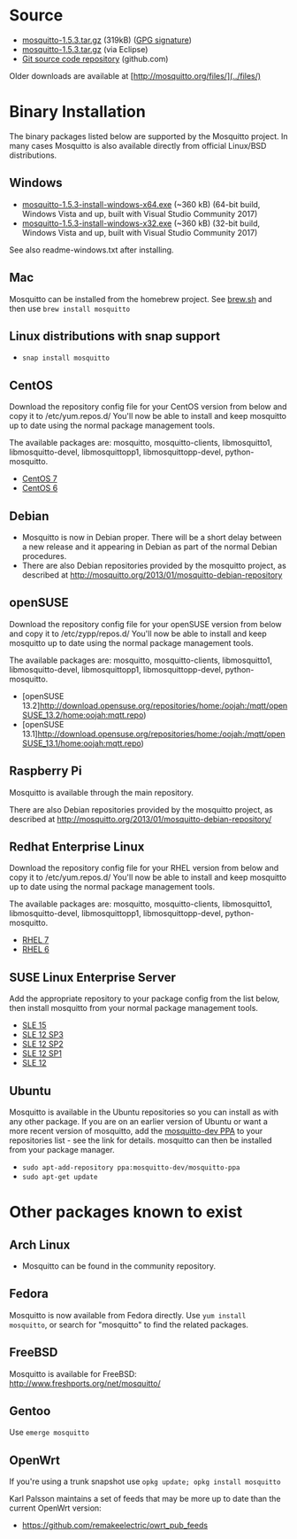 <!--
.. title: Download
.. slug: download
.. date: 2018-01-07 20:15:04 UTC
.. tags: tag
.. category: category
.. link: link
.. description:
.. type: text
-->

# Source

* [mosquitto-1.5.3.tar.gz](http://mosquitto.org/files/source/mosquitto-1.5.3.tar.gz) (319kB) ([GPG signature](http://mosquitto.org/files/source/mosquitto-1.5.3.tar.gz.asc))
* [mosquitto-1.5.3.tar.gz](http://www.eclipse.org/downloads/download.php?file=/mosquitto/source/mosquitto-1.5.3.tar.gz) (via Eclipse)
* [Git source code repository](https://github.com/eclipse/mosquitto) (github.com)

Older downloads are available at [http://mosquitto.org/files/](../files/)

# Binary Installation

The binary packages listed below are supported by the Mosquitto project. In many
cases Mosquitto is also available directly from official Linux/BSD
distributions.

## Windows

* [mosquitto-1.5.3-install-windows-x64.exe](http://www.eclipse.org/downloads/download.php?file=/mosquitto/binary/win64/mosquitto-1.5.3-install-windows-x64.exe) (~360 kB) (64-bit build, Windows Vista and up, built with Visual Studio Community 2017)
* [mosquitto-1.5.3-install-windows-x32.exe](http://www.eclipse.org/downloads/download.php?file=/mosquitto/binary/win32/mosquitto-1.5.3-install-windows-x86.exe) (~360 kB) (32-bit build, Windows Vista and up, built with Visual Studio Community 2017)

See also readme-windows.txt after installing.

## Mac
Mosquitto can be installed from the homebrew project. See
[brew.sh](http://brew.sh/) and then use `brew install mosquitto`

## Linux distributions with snap support

* `snap install mosquitto`

## CentOS
Download the repository config file for your CentOS version from below and copy it to /etc/yum.repos.d/ You'll now be able to install and keep mosquitto up to date using the normal package management tools.

The available packages are: mosquitto, mosquitto-clients, libmosquitto1, libmosquitto-devel, libmosquittopp1, libmosquittopp-devel, python-mosquitto.
* [CentOS 7](http://download.opensuse.org/repositories/home:/oojah:/mqtt/CentOS_CentOS-7/home:oojah:mqtt.repo)
* [CentOS 6](http://download.opensuse.org/repositories/home:/oojah:/mqtt/CentOS_CentOS-6/home:oojah:mqtt.repo)

## Debian
* Mosquitto is now in Debian proper. There will be a short delay between a new
  release and it appearing in Debian as part of the normal Debian procedures.
* There are also Debian repositories provided by the mosquitto project, as
  described at <http://mosquitto.org/2013/01/mosquitto-debian-repository>

## openSUSE
Download the repository config file for your openSUSE version from below and
copy it to /etc/zypp/repos.d/ You'll now be able to install and keep mosquitto
up to date using the normal package management tools.

The available packages are: mosquitto, mosquitto-clients, libmosquitto1, libmosquitto-devel, libmosquittopp1, libmosquittopp-devel, python-mosquitto.

* [openSUSE 13.2]http://download.opensuse.org/repositories/home:/oojah:/mqtt/openSUSE_13.2/home:oojah:mqtt.repo)
* [openSUSE 13.1]http://download.opensuse.org/repositories/home:/oojah:/mqtt/openSUSE_13.1/home:oojah:mqtt.repo)

## Raspberry Pi
Mosquitto is available through the main repository.

There are also Debian repositories provided by the mosquitto project, as
described at <http://mosquitto.org/2013/01/mosquitto-debian-repository/>

## Redhat Enterprise Linux
Download the repository config file for your RHEL version from below and copy
it to /etc/yum.repos.d/ You'll now be able to install and keep mosquitto up to
date using the normal package management tools.

The available packages are: mosquitto, mosquitto-clients, libmosquitto1, libmosquitto-devel, libmosquittopp1, libmosquittopp-devel, python-mosquitto.
* [RHEL 7](http://download.opensuse.org/repositories/home:/oojah:/mqtt/RedHat_RHEL-7/home:oojah:mqtt.repo)
* [RHEL 6](http://download.opensuse.org/repositories/home:/oojah:/mqtt/RedHat_RHEL-6/home:oojah:mqtt.repo)

## SUSE Linux Enterprise Server
Add the appropriate repository to your package config from the list below, then install mosquitto from your normal package management tools.

* [SLE 15](http://download.opensuse.org/repositories/home:/oojah:/mqtt/SLE_15/)
* [SLE 12 SP3](http://download.opensuse.org/repositories/home:/oojah:/mqtt/SLE_12_SP3/)
* [SLE 12 SP2](http://download.opensuse.org/repositories/home:/oojah:/mqtt/SLE_12_SP2/)
* [SLE 12 SP1](http://download.opensuse.org/repositories/home:/oojah:/mqtt/SLE_12_SP1/)
* [SLE 12](http://download.opensuse.org/repositories/home:/oojah:/mqtt/SLE_123/)

## Ubuntu
Mosquitto is available in the Ubuntu repositories so you can install as with
any other package. If you are on an earlier version of Ubuntu or want a more
recent version of mosquitto, add the [mosquitto-dev
PPA](http://launchpad.net/%7Emosquitto-dev/+archive/mosquitto-ppa/) to your
repositories list - see the link for details. mosquitto can then be installed
from your package manager.

* `sudo apt-add-repository ppa:mosquitto-dev/mosquitto-ppa`
* `sudo apt-get update`

# Other packages known to exist

## Arch Linux
* Mosquitto can be found in the community repository.

## Fedora
Mosquitto is now available from Fedora directly. Use `yum install mosquitto`,
or search for "mosquitto" to find the related packages.

## FreeBSD
Mosquitto is available for FreeBSD: http://www.freshports.org/net/mosquitto/

## Gentoo
Use `emerge mosquitto`

## OpenWrt
If you're using a trunk snapshot use `opkg update; opkg install mosquitto`

Karl Palsson maintains a set of feeds that may be more up to date than the
current OpenWrt version:

* https://github.com/remakeelectric/owrt_pub_feeds

